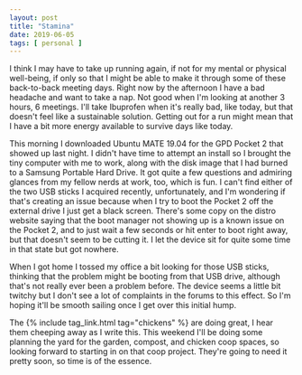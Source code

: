 ```yaml
---
layout: post
title: "Stamina"
date: 2019-06-05
tags: [ personal ]
---
```


I think I may have to take up running again, if not for my mental or physical well-being, if only so that I might be
able to make it through some of these back-to-back meeting days. Right now by the afternoon I have a bad headache and
want to take a nap. Not good when I'm looking at another 3 hours, 6 meetings. I'll take Ibuprofen when it's really bad,
like today, but that doesn't feel like a sustainable solution. Getting out for a run might mean that I have a bit more
energy available to survive days like today.

This morning I downloaded Ubuntu MATE 19.04 for the GPD Pocket 2 that showed up last night. I didn't have time to
attempt an install so I brought the tiny computer with me to work, along with the disk image that I had burned to a
Samsung Portable Hard Drive. It got quite a few questions and admiring glances from my fellow nerds at work, too, which
is fun. I can't find either of the two USB sticks I acquired recently, unfortunately, and I'm wondering if that's
creating an issue because when I try to boot the Pocket 2 off the external drive I just get a black screen. There's some
copy on the distro website saying that the boot manager not showing up is a known issue on the Pocket 2, and to just
wait a few seconds or hit enter to boot right away, but that doesn't seem to be cutting it. I let the device sit for
quite some time in that state but got nowhere.

When I got home I tossed my office a bit looking for those USB sticks, thinking that the problem might be booting
from that USB drive, although that's not really ever been a problem before. The device seems a little bit twitchy but I
don't see a lot of complaints in the forums to this effect. So I'm hoping it'll be smooth sailing once I get over this
initial hump.

The {% include tag_link.html tag="chickens" %} are doing great, I hear them cheeping away as I write this. This weekend
I'll be doing some planning the yard for the garden, compost, and chicken coop spaces, so looking forward to starting in
on that coop project. They're going to need it pretty soon, so time is of the essence.

